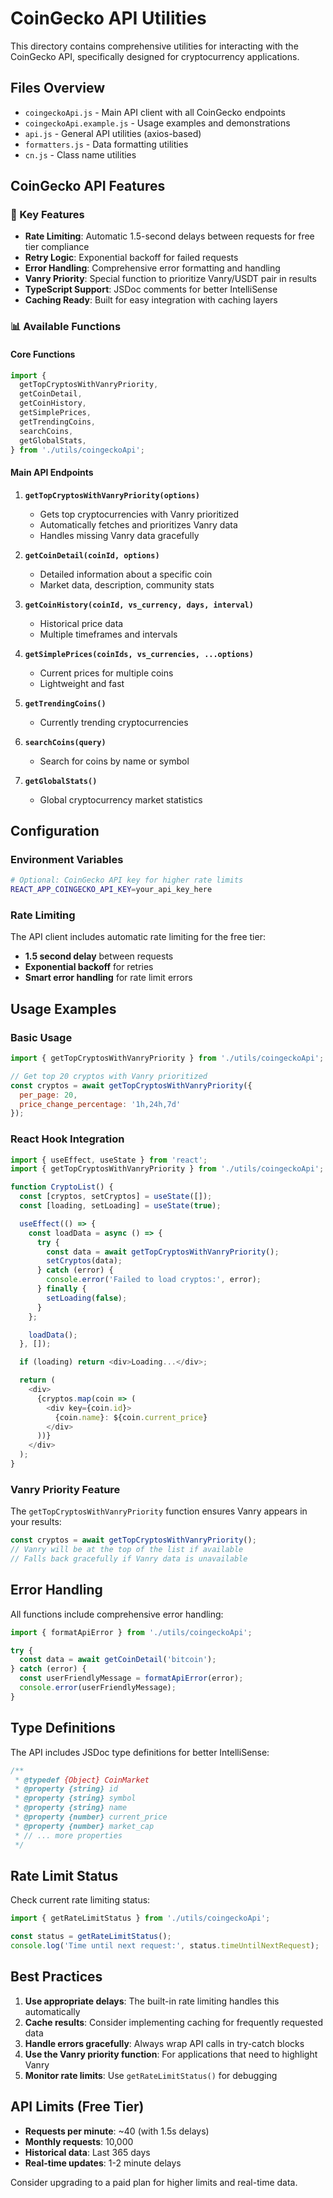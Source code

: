 # CoinGecko API Utilities

This directory contains comprehensive utilities for interacting with the CoinGecko API, specifically designed for cryptocurrency applications.

## Files Overview

- `coingeckoApi.js` - Main API client with all CoinGecko endpoints
- `coingeckoApi.example.js` - Usage examples and demonstrations
- `api.js` - General API utilities (axios-based)
- `formatters.js` - Data formatting utilities
- `cn.js` - Class name utilities

## CoinGecko API Features

### 🚀 Key Features

- **Rate Limiting**: Automatic 1.5-second delays between requests for free tier compliance
- **Retry Logic**: Exponential backoff for failed requests
- **Error Handling**: Comprehensive error formatting and handling
- **Vanry Priority**: Special function to prioritize Vanry/USDT pair in results
- **TypeScript Support**: JSDoc comments for better IntelliSense
- **Caching Ready**: Built for easy integration with caching layers

### 📊 Available Functions

#### Core Functions
```javascript
import {
  getTopCryptosWithVanryPriority,
  getCoinDetail,
  getCoinHistory,
  getSimplePrices,
  getTrendingCoins,
  searchCoins,
  getGlobalStats,
} from './utils/coingeckoApi';
```

#### Main API Endpoints

1. **`getTopCryptosWithVanryPriority(options)`**
   - Gets top cryptocurrencies with Vanry prioritized
   - Automatically fetches and prioritizes Vanry data
   - Handles missing Vanry data gracefully

2. **`getCoinDetail(coinId, options)`**
   - Detailed information about a specific coin
   - Market data, description, community stats

3. **`getCoinHistory(coinId, vs_currency, days, interval)`**
   - Historical price data
   - Multiple timeframes and intervals

4. **`getSimplePrices(coinIds, vs_currencies, ...options)`**
   - Current prices for multiple coins
   - Lightweight and fast

5. **`getTrendingCoins()`**
   - Currently trending cryptocurrencies

6. **`searchCoins(query)`**
   - Search for coins by name or symbol

7. **`getGlobalStats()`**
   - Global cryptocurrency market statistics

## Configuration

### Environment Variables

```bash
# Optional: CoinGecko API key for higher rate limits
REACT_APP_COINGECKO_API_KEY=your_api_key_here
```

### Rate Limiting

The API client includes automatic rate limiting for the free tier:
- **1.5 second delay** between requests
- **Exponential backoff** for retries
- **Smart error handling** for rate limit errors

## Usage Examples

### Basic Usage

```javascript
import { getTopCryptosWithVanryPriority } from './utils/coingeckoApi';

// Get top 20 cryptos with Vanry prioritized
const cryptos = await getTopCryptosWithVanryPriority({
  per_page: 20,
  price_change_percentage: '1h,24h,7d'
});
```

### React Hook Integration

```javascript
import { useEffect, useState } from 'react';
import { getTopCryptosWithVanryPriority } from './utils/coingeckoApi';

function CryptoList() {
  const [cryptos, setCryptos] = useState([]);
  const [loading, setLoading] = useState(true);

  useEffect(() => {
    const loadData = async () => {
      try {
        const data = await getTopCryptosWithVanryPriority();
        setCryptos(data);
      } catch (error) {
        console.error('Failed to load cryptos:', error);
      } finally {
        setLoading(false);
      }
    };

    loadData();
  }, []);

  if (loading) return <div>Loading...</div>;

  return (
    <div>
      {cryptos.map(coin => (
        <div key={coin.id}>
          {coin.name}: ${coin.current_price}
        </div>
      ))}
    </div>
  );
}
```

### Vanry Priority Feature

The `getTopCryptosWithVanryPriority` function ensures Vanry appears in your results:

```javascript
const cryptos = await getTopCryptosWithVanryPriority();
// Vanry will be at the top of the list if available
// Falls back gracefully if Vanry data is unavailable
```

## Error Handling

All functions include comprehensive error handling:

```javascript
import { formatApiError } from './utils/coingeckoApi';

try {
  const data = await getCoinDetail('bitcoin');
} catch (error) {
  const userFriendlyMessage = formatApiError(error);
  console.error(userFriendlyMessage);
}
```

## Type Definitions

The API includes JSDoc type definitions for better IntelliSense:

```javascript
/**
 * @typedef {Object} CoinMarket
 * @property {string} id
 * @property {string} symbol
 * @property {string} name
 * @property {number} current_price
 * @property {number} market_cap
 * // ... more properties
 */
```

## Rate Limit Status

Check current rate limiting status:

```javascript
import { getRateLimitStatus } from './utils/coingeckoApi';

const status = getRateLimitStatus();
console.log('Time until next request:', status.timeUntilNextRequest);
```

## Best Practices

1. **Use appropriate delays**: The built-in rate limiting handles this automatically
2. **Cache results**: Consider implementing caching for frequently requested data
3. **Handle errors gracefully**: Always wrap API calls in try-catch blocks
4. **Use the Vanry priority function**: For applications that need to highlight Vanry
5. **Monitor rate limits**: Use `getRateLimitStatus()` for debugging

## API Limits (Free Tier)

- **Requests per minute**: ~40 (with 1.5s delays)
- **Monthly requests**: 10,000
- **Historical data**: Last 365 days
- **Real-time updates**: 1-2 minute delays

Consider upgrading to a paid plan for higher limits and real-time data.
